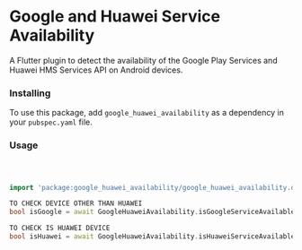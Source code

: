 # Google and Huawei Service Availability
 A Flutter plugin to detect the availability of the Google Play Services and Huawei HMS Services API on Android devices.

### Installing

To use this package, add `google_huawei_availability` as a dependency in your `pubspec.yaml` file.

### Usage

```dart



import 'package:google_huawei_availability/google_huawei_availability.dart';

TO CHECK DEVICE OTHER THAN HUAWEI
bool isGoogle = await GoogleHuaweiAvailability.isGoogleServiceAvailable;

TO CHECK IS HUAWEI DEVICE
bool isHuawei = await GoogleHuaweiAvailability.isHuaweiServiceAvailable;

```
